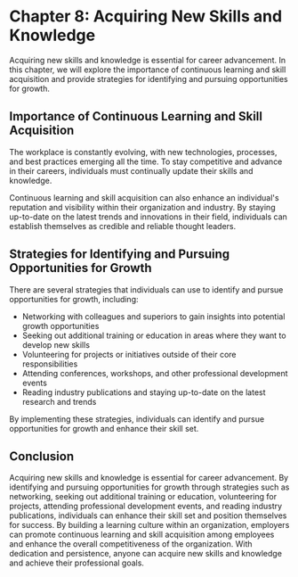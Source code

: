 Chapter 8: Acquiring New Skills and Knowledge
=============================================

Acquiring new skills and knowledge is essential for career advancement. In this chapter, we will explore the importance of continuous learning and skill acquisition and provide strategies for identifying and pursuing opportunities for growth.

Importance of Continuous Learning and Skill Acquisition
-------------------------------------------------------

The workplace is constantly evolving, with new technologies, processes, and best practices emerging all the time. To stay competitive and advance in their careers, individuals must continually update their skills and knowledge.

Continuous learning and skill acquisition can also enhance an individual's reputation and visibility within their organization and industry. By staying up-to-date on the latest trends and innovations in their field, individuals can establish themselves as credible and reliable thought leaders.

Strategies for Identifying and Pursuing Opportunities for Growth
----------------------------------------------------------------

There are several strategies that individuals can use to identify and pursue opportunities for growth, including:

* Networking with colleagues and superiors to gain insights into potential growth opportunities
* Seeking out additional training or education in areas where they want to develop new skills
* Volunteering for projects or initiatives outside of their core responsibilities
* Attending conferences, workshops, and other professional development events
* Reading industry publications and staying up-to-date on the latest research and trends

By implementing these strategies, individuals can identify and pursue opportunities for growth and enhance their skill set.

Conclusion
----------

Acquiring new skills and knowledge is essential for career advancement. By identifying and pursuing opportunities for growth through strategies such as networking, seeking out additional training or education, volunteering for projects, attending professional development events, and reading industry publications, individuals can enhance their skill set and position themselves for success. By building a learning culture within an organization, employers can promote continuous learning and skill acquisition among employees and enhance the overall competitiveness of the organization. With dedication and persistence, anyone can acquire new skills and knowledge and achieve their professional goals.
